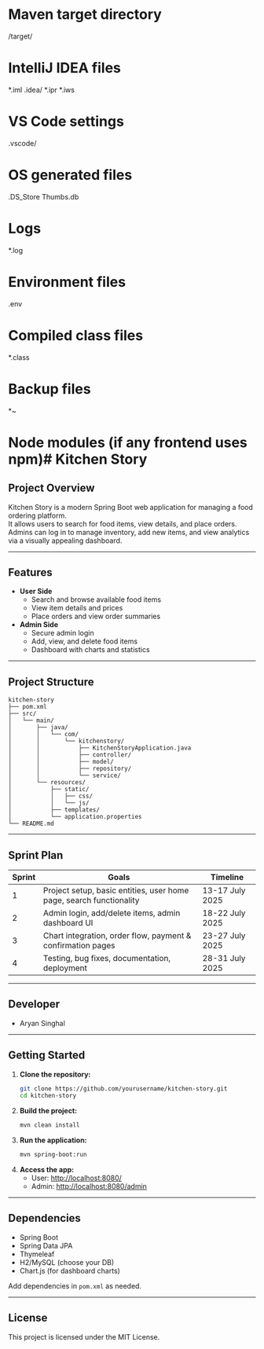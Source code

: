 # Maven target directory
/target/

# IntelliJ IDEA files
*.iml
.idea/
*.ipr
*.iws

# VS Code settings
.vscode/

# OS generated files
.DS_Store
Thumbs.db

# Logs
*.log

# Environment files
.env

# Compiled class files
*.class

# Backup files
*~

# Node modules (if any frontend uses npm)# Kitchen Story

## Project Overview
Kitchen Story is a modern Spring Boot web application for managing a food ordering platform.  
It allows users to search for food items, view details, and place orders.  
Admins can log in to manage inventory, add new items, and view analytics via a visually appealing dashboard.

---

## Features
- **User Side**
  - Search and browse available food items
  - View item details and prices
  - Place orders and view order summaries
- **Admin Side**
  - Secure admin login
  - Add, view, and delete food items
  - Dashboard with charts and statistics

---

## Project Structure
```
kitchen-story
├── pom.xml
├── src/
│   └── main/
│       ├── java/
│       │   └── com/
│       │       └── kitchenstory/
│       │           ├── KitchenStoryApplication.java
│       │           ├── controller/
│       │           ├── model/
│       │           ├── repository/
│       │           └── service/
│       └── resources/
│           ├── static/
│           │   ├── css/
│           │   └── js/
│           ├── templates/
│           └── application.properties
└── README.md
```

---

## Sprint Plan

| Sprint | Goals                                                                 | Timeline         |
|--------|-----------------------------------------------------------------------|------------------|
| 1      | Project setup, basic entities, user home page, search functionality   | 13-17 July 2025  |
| 2      | Admin login, add/delete items, admin dashboard UI                     | 18-22 July 2025  |
| 3      | Chart integration, order flow, payment & confirmation pages           | 23-27 July 2025  |
| 4      | Testing, bug fixes, documentation, deployment                         | 28-31 July 2025  |

---

## Developer

- Aryan Singhal

---

## Getting Started

1. **Clone the repository:**
   ```sh
   git clone https://github.com/yourusername/kitchen-story.git
   cd kitchen-story
   ```
2. **Build the project:**
   ```sh
   mvn clean install
   ```
3. **Run the application:**
   ```sh
   mvn spring-boot:run
   ```
4. **Access the app:**
   - User: [http://localhost:8080/](http://localhost:8080/)
   - Admin: [http://localhost:8080/admin](http://localhost:8080/admin)

---

## Dependencies

- Spring Boot
- Spring Data JPA
- Thymeleaf
- H2/MySQL (choose your DB)
- Chart.js (for dashboard charts)

Add dependencies in `pom.xml` as needed.

---

## License

This project is licensed under the MIT License.
